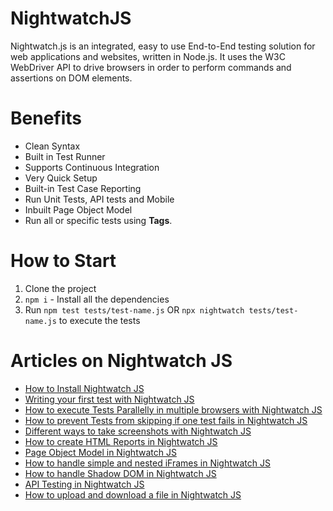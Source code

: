 # NightwatchJS
Nightwatch.js is an integrated, easy to use End-to-End testing solution for web applications and websites, written in Node.js. It uses the W3C WebDriver API to drive browsers in order to perform commands and assertions on DOM elements.

# Benefits

- Clean Syntax
- Built in Test Runner
- Supports Continuous Integration
- Very Quick Setup
- Built-in Test Case Reporting
- Run Unit Tests, API tests and Mobile
- Inbuilt Page Object Model
- Run all or specific tests using **Tags**.

# How to Start
1. Clone the project
2. `npm i` - Install all the dependencies
3. Run `npm test tests/test-name.js` OR `npx nightwatch tests/test-name.js` to execute the tests

# Articles on Nightwatch JS
- [How to Install Nightwatch JS](https://testersdock.com/nightwatch-js-installation/)
- [Writing your first test with Nightwatch JS](https://testersdock.com/nightwatch-js-first-test/)
- [How to execute Tests Parallelly in multiple browsers with Nightwatch JS](https://testersdock.com/execute-parallel-tests-nightwatchjs/)
- [How to prevent Tests from skipping if one test fails in Nightwatch JS](https://testersdock.com/prevent-tests-skip-nightwatchjs/)
- [Different ways to take screenshots with Nightwatch JS](https://testersdock.com/nightwatch-js-screenshots/)
- [How to create HTML Reports in Nightwatch JS](https://testersdock.com/nightwatch-js-html-report/)
- [Page Object Model in Nightwatch JS](https://testersdock.com/page-object-model-nightwatch-js/)
- [How to handle simple and nested iFrames in Nightwatch JS](https://testersdock.com/simple-nested-iframes-nightwatch-js/)
- [How to handle Shadow DOM in Nightwatch JS](https://testersdock.com/shadow-dom-nightwatch-js/)
- [API Testing in Nightwatch JS](https://testersdock.com/api-testing-nightwatch-js/)
- [How to upload and download a file in Nightwatch JS](https://testersdock.com/file-upload-download-nightwatch-js/)